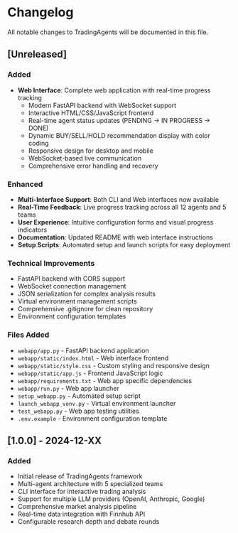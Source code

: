 # Changelog

All notable changes to TradingAgents will be documented in this file.

## [Unreleased]

### Added
- **Web Interface**: Complete web application with real-time progress tracking
  - Modern FastAPI backend with WebSocket support
  - Interactive HTML/CSS/JavaScript frontend
  - Real-time agent status updates (PENDING → IN PROGRESS → DONE)
  - Dynamic BUY/SELL/HOLD recommendation display with color coding
  - Responsive design for desktop and mobile
  - WebSocket-based live communication
  - Comprehensive error handling and recovery

### Enhanced
- **Multi-Interface Support**: Both CLI and Web interfaces now available
- **Real-Time Feedback**: Live progress tracking across all 12 agents and 5 teams
- **User Experience**: Intuitive configuration forms and visual progress indicators
- **Documentation**: Updated README with web interface instructions
- **Setup Scripts**: Automated setup and launch scripts for easy deployment

### Technical Improvements
- FastAPI backend with CORS support
- WebSocket connection management
- JSON serialization for complex analysis results
- Virtual environment management scripts
- Comprehensive .gitignore for clean repository
- Environment configuration templates

### Files Added
- `webapp/app.py` - FastAPI backend application
- `webapp/static/index.html` - Web interface frontend
- `webapp/static/style.css` - Custom styling and responsive design
- `webapp/static/app.js` - Frontend JavaScript logic
- `webapp/requirements.txt` - Web app specific dependencies
- `webapp/run.py` - Web app launcher
- `setup_webapp.py` - Automated setup script
- `launch_webapp_venv.py` - Virtual environment launcher
- `test_webapp.py` - Web app testing utilities
- `.env.example` - Environment configuration template

## [1.0.0] - 2024-12-XX

### Added
- Initial release of TradingAgents framework
- Multi-agent architecture with 5 specialized teams
- CLI interface for interactive trading analysis
- Support for multiple LLM providers (OpenAI, Anthropic, Google)
- Comprehensive market analysis pipeline
- Real-time data integration with Finnhub API
- Configurable research depth and debate rounds